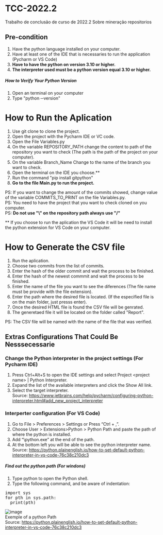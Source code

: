 # TCC-2022.2
Trabalho de conclusão de curso de 2022.2 Sobre mineração repositorios

## Pre-condition
1. Have the python language installed on your computer.
2. Have at least one of the IDE that is necessaries to run the application (Pycharm or VS Code)
3. **Have to have the python on version 3.10 or higher.**
4. **The interpreter used must be a python version equal 3.10 or higher.**

##### How to Verify Your Python Version
1. Open an terminal on your computer
2. Type "python ‐‐version"

# How to Run the Aplication
1. Use git clone to clone the project.
2. Open the project with the Pycharm IDE or VC code.
3. Open the File Variables.py
4. On the variable REPOSITORY_PATH change the content to path of the repository you want to check (The path is the path of the project on your computer).
5. On the variable Branch_Name Change to the name of the branch you want to check.
6. Open the terminal on the IDE you choose.**
7. Run the command "pip install gitpython"
8. **Go to the file Main.py to run the project.**

PS: If you want to change the amount of the commits showed, change value of the variable COMMITS_TO_PRINT on the file Variables.py.<br>
PS: You need to have the project that you want to check cloned on you computer.<br>
PS: **Do not use "\\" on the repository path always use "/"**<br>

** If you choose to run the aplication the VS Code it will be need to install the python extension for VS Code on your computer.

# How to Generate the CSV file
1. Run the aplication.
2. Choose two commits from the list of commits.
3. Enter the hash of the older commit and wait the process to be finished.
4. Enter the hash of the newest commmit and wait the process to be finished.
5. Enter the name of the file you want to see the diferences (The file name must be provide with the file extension).
6. Enter the path where the desired file is located. (If the especified file is on the main folder, just presss enter).
7. Once the desired HTML file is found the CSV file will be genrated.
8. The generetaed file it will be located on the folder called "Report".

PS: The CSV file will be named with the name of the file that was verified.

## Extras Configurations That Could Be Nesssecessarie
### Change the Python interpreter in the project settings (For Pycharm IDE)
1. Press Ctrl+Alt+S to open the IDE settings and select Project \<project name\> | Python Interpreter.
2. Expand the list of the available interpreters and click the Show All link.
3. Select the target interpreter.<br>
Source: https://www.jetbrains.com/help/pycharm/configuring-python-interpreter.html#add_new_project_interpreter<br>

### Interperter configuration (For VS Code)
1. Go to File > Preferences > Settings or Press “Ctrl + ,”.
2. Choose User > Extensions>Python > Python Path and paste the path of where the python is installed.
3. Add “\python.exe” at the end of the path.
4. At the bottom left you will be able to see the python interpreter name.<br>
Source: https://python.plainenglish.io/how-to-set-default-python-interpreter-in-vs-code-76c38c210dc3
##### Find out the python path (For windons)
1. Type python to open the Python shell.
2. Type the following command, and be aware of indentation:<br>
<pre>
import sys
for pth in sys.path:
  print(pth)
</pre>
![image](https://user-images.githubusercontent.com/83622511/200713890-419a6a98-eebc-4c9b-aaed-fa2f4c97084e.png) <br>
Exemple of a python Path <br>
Source: https://python.plainenglish.io/how-to-set-default-python-interpreter-in-vs-code-76c38c210dc3
